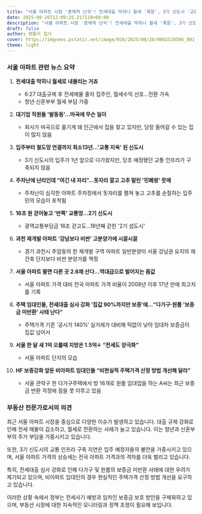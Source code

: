 ```yaml
---
title: "서울 아파트 시장 '총체적 난국'! 전세대출 막히니 월세 '폭등', 3기 신도시 '교통 지옥'... 당신의 집은 안전한가?"
date: 2025-08-26T12:09:25.217118+09:00
description: "서울 아파트 시장 '총체적 난국'! 전세대출 막히니 월세 '폭등', 3기 신도시 '교통 지옥'... 당신의 집은 안전한가?"
draft: false
author: 벤틀리 집사
cover: https://imgnews.pstatic.net/image/016/2025/08/26/0002519566_001_20250826113713868.jpg
theme: light
---
```


### 서울 아파트 관련 뉴스 요약

1. **전세대출 막히니 월세로 내몰리는 거죠**
   - 6·27 대출규제 후 전세매물 줄자 집주인, 월세수익 선호…전환 가속
   - 청년·신혼부부 월세 부담 가중

2. **대기업 직원들 '발동동'...마곡에 무슨 일이**
   - 회사가 마곡으로 옮기게 돼 인근에서 집을 찾고 있지만, 당장 들어갈 수 있는 집이 많지 않음

3. **입주부터 철도망 연결까지 최소13년...'교통 지옥' 된 신도시**
   - 3기 신도시의 입주가 1년 앞으로 다가왔지만, 당초 예정됐던 교통 인프라가 구축되지 않음

4. **주차난에 난리인데 “여긴 내 자리”…돗자리 깔고 고추 말린 '민폐왕' 뭇매**
   - 주차난이 심각한 아파트 주차장에서 돗자리를 펼쳐 놓고 고추를 손질하는 입주민의 모습이 포착됨

5. **16조 원 걷어놓고 '반쪽' 교통망...2기 신도시**
   - 광역교통부담금 16조 걷고도…19년째 갇힌 '2기 섬도시'

6. **과천 재개발 아파트 ‘강남보다 비싼’ 고분양가에 시끌시끌**
   - 경기 과천시 주암동의 한 재개발 구역 아파트 일반분양이 서울 강남권 요지의 재건축 단지보다 비싼 분양가를 책정

7. **서울 아파트 팔면 다른 곳 2.6채 산다...역대급으로 벌어지는 몸값**
   - 서울 아파트 가격 대비 전국 아파트 가격 비율이 2008년 이후 17년 만에 최고치를 기록

8. **주택 임대인들, 전세대출 심사 강화 ‘집값 90%까지만 보증’에…“다가구·원룸 ‘보증금 미반환’ 사태 난다”**
   - 주택가격 기준 ‘공시가 140%’ 실거래가 대비해 턱없이 낮아 임대차 보증금이 집값 넘어서

9. **서울 한 달 새 1억 오를때 지방은 1.5억↓ “전세도 양극화”**
   - 서울 아파트 단지의 모습

10. **HF 보증강화 앞둔 비아파트 임대인들 “비현실적 주택가격 산정 방법 개선해 달라”**
    - 서울 관악구 한 다가구주택에서 방 16개로 원룸 임대업을 하는 A씨는 최근 보증금 반환 걱정에 잠을 못 이루고 있음

### 부동산 전문가로서의 의견

최근 서울 아파트 시장을 중심으로 다양한 이슈가 발생하고 있습니다. 대출 규제 강화로 인해 전세 매물이 감소하고, 월세로 전환하는 사례가 늘고 있습니다. 이는 청년과 신혼부부의 주거 부담을 가중시키고 있습니다.

또한, 3기 신도시의 교통 인프라 구축 지연은 입주 예정자들의 불안을 가중시키고 있으며, 서울 아파트 가격의 상승세는 전국 아파트 가격과의 격차를 더욱 벌리고 있습니다.

특히, 전세대출 심사 강화로 인해 다가구 및 원룸의 보증금 미반환 사태에 대한 우려가 제기되고 있으며, 비아파트 임대인의 경우 현실적인 주택가격 산정 방법 개선을 요구하고 있습니다.

이러한 상황 속에서 정부는 전세사기 예방과 임차인 보증금 보호 방안을 구체화하고 있으며, 부동산 시장에 대한 지속적인 모니터링과 정책 조정이 필요해 보입니다.